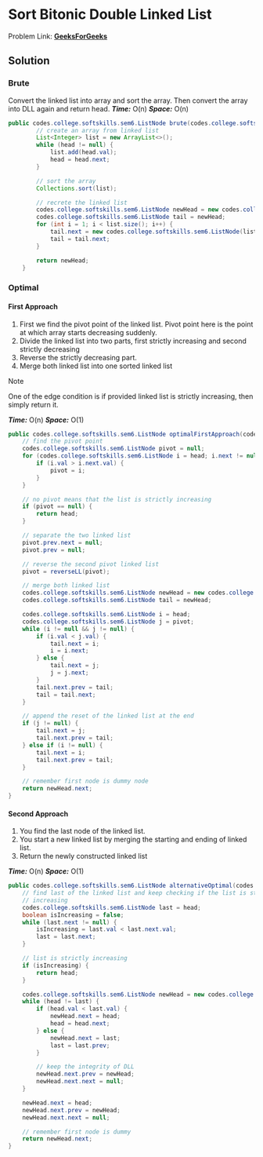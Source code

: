 # Sort Bitonic Double Linked List

Problem Link: **[GeeksForGeeks](https://www.geeksforgeeks.org/sort-biotonic-doubly-linked-list/)**

## Solution

### Brute

Convert the linked list into array and sort the array. Then convert the array
into DLL again and return head.
**_Time:_** O(n)
**_Space:_** O(n)

```java
public codes.college.softskills.sem6.ListNode brute(codes.college.softskills.sem6.ListNode head) {
        // create an array from linked list
        List<Integer> list = new ArrayList<>();
        while (head != null) {
            list.add(head.val);
            head = head.next;
        }

        // sort the array
        Collections.sort(list);

        // recrete the linked list
        codes.college.softskills.sem6.ListNode newHead = new codes.college.softskills.sem6.ListNode(list.get(0));
        codes.college.softskills.sem6.ListNode tail = newHead;
        for (int i = 1; i < list.size(); i++) {
            tail.next = new codes.college.softskills.sem6.ListNode(list.get(i));
            tail = tail.next;
        }

        return newHead;
    }
```

### Optimal

#### First Approach

1. First we find the pivot point of the linked list. Pivot point here is the point
   at which array starts decreasing suddenly.
2. Divide the linked list into two parts, first strictly increasing and second
   strictly decreasing
3. Reverse the strictly decreasing part.
4. Merge both linked list into one sorted linked list

> [!NOTE]
> One of the edge condition is if provided linked list is strictly increasing,
> then simply return it.

**_Time:_** O(n)
**_Space:_** O(1)

```java
public codes.college.softskills.sem6.ListNode optimalFirstApproach(codes.college.softskills.sem6.ListNode head) {
    // find the pivot point
    codes.college.softskills.sem6.ListNode pivot = null;
    for (codes.college.softskills.sem6.ListNode i = head; i.next != null; i = i.next) {
        if (i.val > i.next.val) {
            pivot = i;
        }
    }

    // no pivot means that the list is strictly increasing
    if (pivot == null) {
        return head;
    }

    // separate the two linked list
    pivot.prev.next = null;
    pivot.prev = null;

    // reverse the second pivot linked list
    pivot = reverseLL(pivot);

    // merge both linked list
    codes.college.softskills.sem6.ListNode newHead = new codes.college.softskills.sem6.ListNode(Integer.MAX_VALUE);
    codes.college.softskills.sem6.ListNode tail = newHead;

    codes.college.softskills.sem6.ListNode i = head;
    codes.college.softskills.sem6.ListNode j = pivot;
    while (i != null && j != null) {
        if (i.val < j.val) {
            tail.next = i;
            i = i.next;
        } else {
            tail.next = j;
            j = j.next;
        }
        tail.next.prev = tail;
        tail = tail.next;
    }

    // append the reset of the linked list at the end
    if (j != null) {
        tail.next = j;
        tail.next.prev = tail;
    } else if (i != null) {
        tail.next = i;
        tail.next.prev = tail;
    }

    // remember first node is dummy node
    return newHead.next;
}
```

#### Second Approach

1. You find the last node of the linked list.
2. You start a new linked list by merging the starting and ending of linked list.
3. Return the newly constructed linked list

**_Time:_** O(n)
**_Space:_** O(1)

```java
public codes.college.softskills.sem6.ListNode alternativeOptimal(codes.college.softskills.sem6.ListNode head) {
    // find last of the linked list and keep checking if the list is strictly
    // increasing
    codes.college.softskills.sem6.ListNode last = head;
    boolean isIncreasing = false;
    while (last.next != null) {
        isIncreasing = last.val < last.next.val;
        last = last.next;
    }

    // list is strictly increasing
    if (isIncreasing) {
        return head;
    }

    codes.college.softskills.sem6.ListNode newHead = new codes.college.softskills.sem6.ListNode(Integer.MAX_VALUE);
    while (head != last) {
        if (head.val < last.val) {
            newHead.next = head;
            head = head.next;
        } else {
            newHead.next = last;
            last = last.prev;
        }

        // keep the integrity of DLL
        newHead.next.prev = newHead;
        newHead.next.next = null;
    }

    newHead.next = head;
    newHead.next.prev = newHead;
    newHead.next.next = null;

    // remember first node is dummy
    return newHead.next;
}
```
